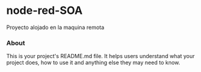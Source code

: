 node-red-SOA
============

Proyecto alojado en la maquina remota 

### About

This is your project's README.md file. It helps users understand what your
project does, how to use it and anything else they may need to know.
